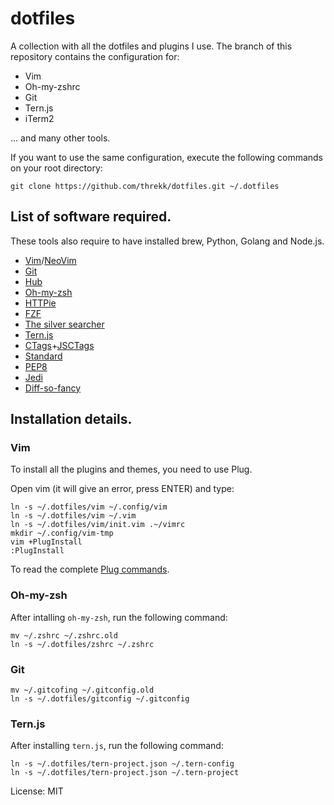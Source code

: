 # dotfiles

A collection with all the dotfiles and plugins I use. The branch of this
repository contains the configuration for:

- Vim
- Oh-my-zshrc
- Git
- Tern.js
- iTerm2

... and many other tools.

If you want to use the same configuration, execute the following commands on
your root directory:

```
git clone https://github.com/threkk/dotfiles.git ~/.dotfiles
```
## List of software required.
These tools also require to have installed brew, Python, Golang and Node.js.
- [Vim](https://github.com/vim/vim)/[NeoVim](https://github.com/neovim/neovim)
- [Git](https://github.com/git/git)
- [Hub](https://github.com/github/hub)
- [Oh-my-zsh](https://github.com/robbyrussell/oh-my-zsh)
- [HTTPie](https://httpie.org/)
- [FZF](https://github.com/junegunn/fzf)
- [The silver searcher](https://github.com/ggreer/the_silver_searcher)
- [Tern.js](https://github.com/ternjs/tern)
- [CTags](http://ctags.sourceforge.net/)+[JSCTags](https://github.com/ramitos/jsctags)
- [Standard](https://standardjs.com/)
- [PEP8](https://pypi.python.org/pypi/pep8)
- [Jedi](https://github.com/davidhalter/jedi)
- [Diff-so-fancy](https://github.com/so-fancy/diff-so-fancy)

## Installation details.
### Vim
To install all the plugins and themes, you need to use Plug.

Open vim (it will give an error, press ENTER) and type:
```
ln -s ~/.dotfiles/vim ~/.config/vim
ln -s ~/.dotfiles/vim ~/.vim
ln -s ~/.dotfiles/vim/init.vim .~/vimrc
mkdir ~/.config/vim-tmp
vim +PlugInstall
:PlugInstall
```
To read the complete [Plug commands](https://github.com/junegunn/vim-plug).
### Oh-my-zsh
After intalling `oh-my-zsh`, run the following command:
```
mv ~/.zshrc ~/.zshrc.old
ln -s ~/.dotfiles/zshrc ~/.zshrc
```
### Git
```
mv ~/.gitcofing ~/.gitconfig.old
ln -s ~/.dotfiles/gitconfig ~/.gitconfig
```
### Tern.js
After installing `tern.js`, run the following command:
```
ln -s ~/.dotfiles/tern-project.json ~/.tern-config
ln -s ~/.dotfiles/tern-project.json ~/.tern-project
```

License: MIT
